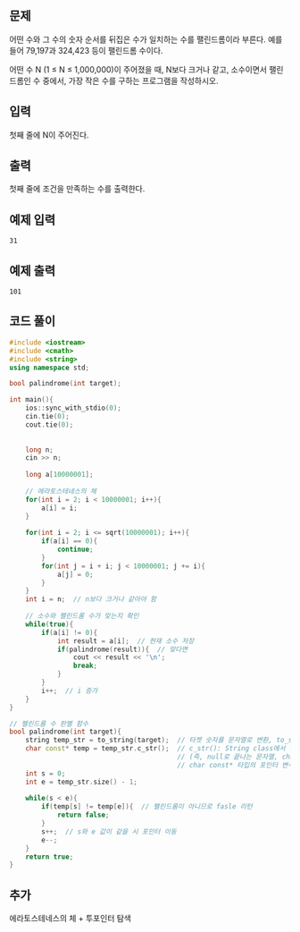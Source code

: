 ## 문제 
어떤 수와 그 수의 숫자 순서를 뒤집은 수가 일치하는 수를 팰린드롬이라 부른다. 예를 들어 79,197과 324,423 등이 팰린드롬 수이다.

어떤 수 N (1 ≤ N ≤ 1,000,000)이 주어졌을 때, N보다 크거나 같고, 소수이면서 팰린드롬인 수 중에서, 가장 작은 수를 구하는 프로그램을 작성하시오.
## 입력
첫째 줄에 N이 주어진다.


## 출력
첫째 줄에 조건을 만족하는 수를 출력한다.


## 예제 입력 
```
31
```

## 예제 출력  
```
101
```
## 코드 풀이
```c++
#include <iostream>
#include <cmath>
#include <string>
using namespace std;

bool palindrome(int target);

int main(){
    ios::sync_with_stdio(0);
    cin.tie(0);
    cout.tie(0);
    
    
    long n;
    cin >> n;
    
    long a[10000001];
    
    // 에라토스테네스의 체
    for(int i = 2; i < 10000001; i++){
        a[i] = i;
    }
    
    for(int i = 2; i <= sqrt(10000001); i++){
        if(a[i] == 0){
            continue;
        }
        for(int j = i + i; j < 10000001; j += i){
            a[j] = 0;
        }
    }
    int i = n;  // n보다 크거나 같아야 함
    
    // 소수와 팰린드롬 수가 맞는지 확인
    while(true){
        if(a[i] != 0){
            int result = a[i];  // 현재 소수 저장
            if(palindrome(result)){  // 맞다면
                cout << result << '\n';
                break;
            }  
        }
        i++;  // i 증가
    }
}

// 팰린드롬 수 판별 함수
bool palindrome(int target){
    string temp_str = to_string(target);  // 타켓 숫자를 문자열로 변환, to_string: 숫자 데이터를 문자열로 변환
    char const* temp = temp_str.c_str();  // c_str(): String class에서 담고있는 문자열을 C에서의 const char* 타입으로 변환하여 반환
                                          // (즉, null로 끝나는 문자열, char const* 타입)을 반환
                                          // char const* 타입의 포인터 변수 선언, 변경할 수 없는 문자열
    int s = 0;
    int e = temp_str.size() - 1;
    
    while(s < e){
        if(temp[s] != temp[e]){  // 팰린드롬이 아니므로 fasle 리턴
            return false;
        }
        s++;  // s와 e 값이 같을 시 포인터 이동
        e--;
    }
    return true;  
}
```
## 추가
에라토스테네스의 체 + 투포인터 탐색
